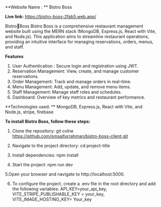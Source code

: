 
**Website Name : ** Bistro Boss

**Live link:**  https://bistro-boss-2fab5.web.app/

Bistro🍳Boss
Bistro Boss is a comprehensive restaurant management website built using the MERN stack (MongoDB, Express.js, React with Vite, and Node.js). This application aims to streamline restaurant operations, providing an intuitive interface for managing reservations, orders, menus, and staff.

**Features**

1. User Authentication : Secure login and registration using JWT.
2. Reservation Management: View, create, and manage customer reservations.
3. Order Management: Track and manage orders in real-time.
4. Menu Management: Add, update, and remove menu items.
5. Staff Management: Manage staff roles and schedules.
6. Dashboard: Overview of key metrics and restaurant performance.

**Technologies used: ** MongoDB, Express.js, React with Vite, and Node.js, stripe, firebase

**To install Bistro Boss, follow these steps:**

1. Clone the repository: git colne https://github.com/smsaifurrahman/bistro-boss-client.git

2. Navigate to the project directory: cd project-title

3. Install dependencies: npm install

4. Start the project: npm run dev

5.Open your browser and navigate to http://localhost:5000.

6. To configure the project, create a .env file in the root directory and add the following variables: API_KEY=your_api_key, VITE_STRIPE_PUBLISHABLE_KEY = your_key, VITE_IMAGE_HOSTING_KEY= Your_key

